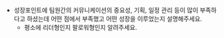 -   성장포인트에 팀원간의 커뮤니케이션의 중요성, 기획, 일정 관리 등이 많이 부족하다고 하셨는데 어떤 점에서 부족했고 어떤 성장을 이루었는지 설명해주세요.
    -   평소에 리더형인지 팔로워형인지 알려주세요.
